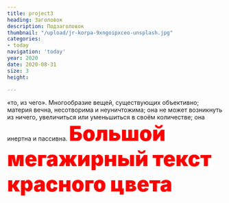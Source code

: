 ```yaml
---
title: project3
heading: Заголовок
description: Подзаголовок
thumbnail: "/upload/jr-korpa-9xngoipxceo-unsplash.jpg"
categories:
- today
navigation: 'today'
year: 2020
date: 2020-08-31
size: 3
height:

---
```

«то, из чего». Многообразие вещей, существующих объективно; материя вечна, несотворима и неуничтожима; она не может возникнуть из ничего, увеличиться или уменьшиться в своём количестве; она инертна и пассивна.
<span style="color: red; font-size: 3rem; font-weight: 900">Большой мегажирный текст красного цвета </span>
